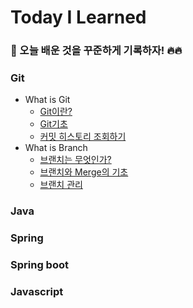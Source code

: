 # Today I Learned

### 📝 오늘 배운 것을 꾸준하게 기록하자! 🔥🔥

### Git
- What is Git
  - [Git이란?](https://github.com/jonghwa-hong/TIL/blob/main/Git/Git%EC%9D%B4%EB%9E%80.md)
  - [Git기초](https://github.com/jonghwa-hong/TIL/blob/main/Git/Git%EA%B8%B0%EC%B4%88.md)
  - [커밋 히스토리 조회하기](https://www.notion.so/9fdc820aeab14e82b2bdf7689ebde8b4)
- What is Branch
  - [브랜치는 무엇인가?](https://www.notion.so/000b23d290b84d49ad3fef860067c5cc)
  - [브랜치와 Merge의 기초](https://www.notion.so/Merge-1158261014c74b719f9a1349f5f5041b)
  - [브랜치 관리](https://www.notion.so/78e730286f694338963c14fedfb16c6a)
### Java
### Spring
### Spring boot
### Javascript
